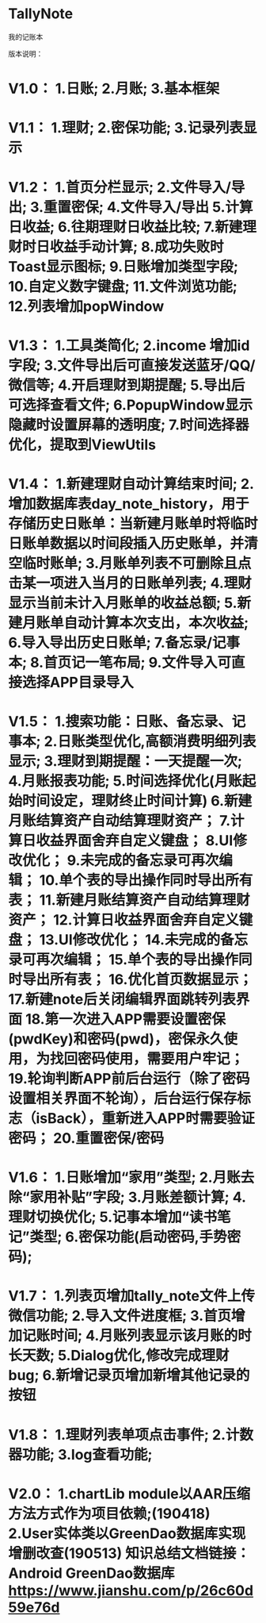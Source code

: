 # TallyNote
我的记账本

版本说明：

V1.0：
    1.日账;
    2.月账;
    3.基本框架
====================================================================================================

V1.1：
    1.理财;
    2.密保功能;
    3.记录列表显示
====================================================================================================

V1.2：
    1.首页分栏显示;
    2.文件导入/导出;
    3.重置密保;
    4.文件导入/导出
    5.计算日收益;
    6.往期理财日收益比较;
    7.新建理财时日收益手动计算;
    8.成功失败时Toast显示图标;
    9.日账增加类型字段;
    10.自定义数字键盘;
    11.文件浏览功能;
    12.列表增加popWindow
====================================================================================================
    
V1.3：
    1.工具类简化;
    2.income 增加id字段;
    3.文件导出后可直接发送蓝牙/QQ/微信等;
    4.开启理财到期提醒;
    5.导出后可选择查看文件;
    6.PopupWindow显示隐藏时设置屏幕的透明度;
    7.时间选择器优化，提取到ViewUtils
====================================================================================================

V1.4：
   1.新建理财自动计算结束时间;
   2.增加数据库表day_note_history，用于存储历史日账单：当新建月账单时将临时日账单数据以时间段插入历史账单，并清空临时账单;
   3.月账单列表不可删除且点击某一项进入当月的日账单列表;
   4.理财显示当前未计入月账单的收益总额;
   5.新建月账单自动计算本次支出，本次收益;
   6.导入导出历史日账单;
   7.备忘录/记事本;
   8.首页记一笔布局;
   9.文件导入可直接选择APP目录导入
====================================================================================================

V1.5：
   1.搜索功能：日账、备忘录、记事本;
   2.日账类型优化,高额消费明细列表显示;
   3.理财到期提醒：一天提醒一次;
   4.月账报表功能;
   5.时间选择优化(月账起始时间设定，理财终止时间计算)
   6.新建月账结算资产自动结算理财资产；
   7.计算日收益界面舍弃自定义键盘；
   8.UI修改优化；
   9.未完成的备忘录可再次编辑；
   10.单个表的导出操作同时导出所有表；
   11.新建月账结算资产自动结算理财资产；
   12.计算日收益界面舍弃自定义键盘；
   13.UI修改优化；
   14.未完成的备忘录可再次编辑；
   15.单个表的导出操作同时导出所有表；
   16.优化首页数据显示；
   17.新建note后关闭编辑界面跳转列表界面
   18.第一次进入APP需要设置密保(pwdKey)和密码(pwd)，密保永久使用，为找回密码使用，需要用户牢记；
   19.轮询判断APP前后台运行（除了密码设置相关界面不轮询），后台运行保存标志（isBack），重新进入APP时需要验证密码；
   20.重置密保/密码
====================================================================================================

V1.6：
   1.日账增加“家用”类型;
   2.月账去除“家用补贴”字段;
   3.月账差额计算;
   4.理财切换优化;
   5.记事本增加“读书笔记”类型;
   6.密保功能(启动密码,手势密码);
====================================================================================================

V1.7：
   1.列表页增加tally_note文件上传微信功能;
   2.导入文件进度框;
   3.首页增加记账时间;
   4.月账列表显示该月账的时长天数;
   5.Dialog优化,修改完成理财bug;
   6.新增记录页增加新增其他记录的按钮
====================================================================================================

V1.8：
   1.理财列表单项点击事件;
   2.计数器功能;
   3.log查看功能;
====================================================================================================

V2.0：
   1.chartLib module以AAR压缩方法方式作为项目依赖;(190418)
   2.User实体类以GreenDao数据库实现增删改查(190513)
     知识总结文档链接：Android GreenDao数据库 https://www.jianshu.com/p/26c60d59e76d
====================================================================================================





    




